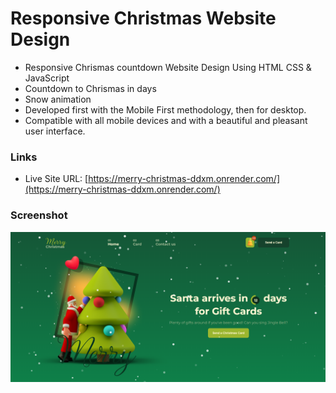 # Responsive Christmas Website Design

- Responsive Chrismas countdown Website Design Using HTML CSS & JavaScript
- Countdown to Chrismas in days
- Snow animation
- Developed first with the Mobile First methodology, then for desktop.
- Compatible with all mobile devices and with a beautiful and pleasant user interface.

### Links

- Live Site URL: [https://merry-christmas-ddxm.onrender.com/](https://merry-christmas-ddxm.onrender.com/)

### Screenshot

![preview img](/demo.png)
